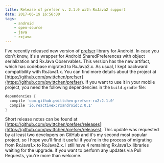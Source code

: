 ```yaml
---
title: Release of prefser v. 2.1.0 with RxJava2 support
date: 2017-06-19 16:56:00
tags:
	- android
	- open-source
	- java
	- rxjava
---
```


I've recently released new version of [prefser](https://github.com/pwittchen/prefser) library for Android. In case you don't know, it's a wrapper for Android SharedPreferences with object serialization and RxJava Observables. This version has the new artifact, which has codebase migrated to RxJava2.x. As usual, I kept backward compatibility with RxJava1.x. You can find more details about the project at [https://github.com/pwittchen/prefser](https://github.com/pwittchen/prefser). If you want to use it in your mobile project, you need the following dependencies in the `build.gradle` file:


```gradle
dependencies {
  compile 'com.github.pwittchen:prefser-rx2:2.1.0'
  compile 'io.reactivex:rxandroid:2.0.1'
}
```

Short release notes can be found at [https://github.com/pwittchen/prefser/releases](https://github.com/pwittchen/prefser/releases). This update was requested by at least two developers on GitHub and it's my second most popular project, so I hope you'll find it useful if you're in the process of migrating from RxJava1.x to RxJava2.x. I still have 4 remaining RxJava1.x libraries waiting for the upgrade. If you want to perform any updates via Pull Requests, you're more than welcome.
